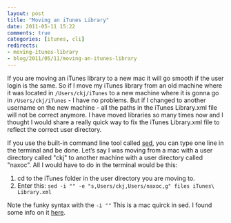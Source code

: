 ```yaml
---
layout: post
title: "Moving an iTunes Library"
date: 2011-05-11 15:22
comments: true
categories: [itunes, cli]
redirects:
- moving-itunes-library
- blog/2011/05/11/moving-an-itunes-library
---
```

If you are moving an iTunes library to a new mac it will go smooth if the user login is the same. So if I move my iTunes library from an old machine where it was located in `/Users/ckj/iTunes` to a new machine where it is gonna go in `/Users/ckj/iTunes` - I have no problems. But if I changed to another username on the new machine - all the paths in the iTunes Library.xml file will not be correct anymore. I have moved libraries so many times now and I thought I would share a really quick way to fix the iTunes Library.xml file to reflect the correct user directory.

If you use the built-in command line tool called [sed](http://en.wikipedia.org/wiki/Sed), you can type one line in the terminal and be done. Let’s say I was moving from a mac with a user directory called "ckj" to another machine with a user directory called "naxoc". All I would have to do in the terminal would be this:

1.  cd to the iTunes folder in the user directory you are moving to.
2.  Enter this: `sed -i "" -e "s,Users/ckj,Users/naxoc,g" files iTunes\ Library.xml`

Note the funky syntax with the `-i ""` This is a mac quirck in sed. I found some info on it [here](http://stackoverflow.com/questions/2320564/variations-of-sed-between-osx-and-gnu-linux).
